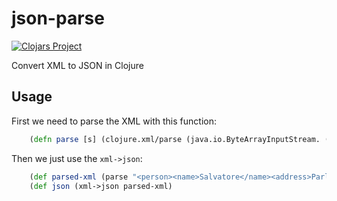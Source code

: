 # json-parse

[![Clojars Project](https://img.shields.io/clojars/v/co.insilica/json-parse.svg)](https://clojars.org/co.insilica/json-parse)

Convert XML to JSON in Clojure

## Usage

First we need to parse the XML with this function:

```clojure
    (defn parse [s] (clojure.xml/parse (java.io.ByteArrayInputStream. (.getBytes s))))
```


Then we just use the `xml->json`:

```clojure
    (def parsed-xml (parse "<person><name>Salvatore</name><address>Parlermo</address></person>"))
    (def json (xml->json parsed-xml)
```
    

